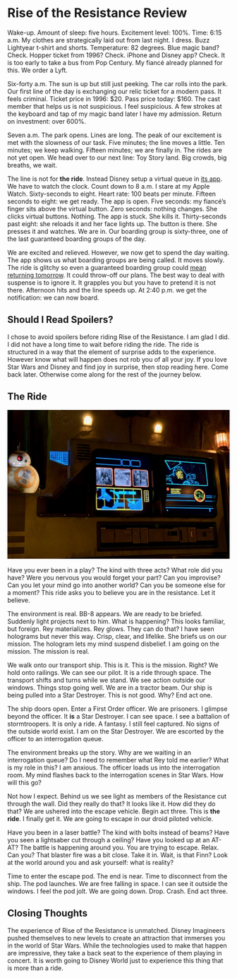 # Rise of the Resistance Review

Wake-up. Amount of sleep: five hours. Excitement level: 100%. Time: 6:15 a.m. My clothes are strategically laid out from last night. I dress. Buzz Lightyear t-shirt and shorts. Temperature: 82 degrees. Blue magic band? Check. Hopper ticket from 1996? Check. iPhone and Disney app? Check. It is too early to take a bus from Pop Century. My fiancé already planned for this. We order a Lyft.

Six-forty a.m. The sun is up but still just peeking. The car rolls into the park. Our first line of the day is exchanging our relic ticket for a modern pass. It feels criminal. Ticket price in 1996: $20. Pass price today: $160. The cast member that helps us is not suspicious. I feel suspicious. A few strokes at the keyboard and tap of my magic band later I have my admission. Return on investment: over 600%.

Seven a.m. The park opens. Lines are long. The peak of our excitement is met with the slowness of our task. Five minutes; the line moves a little. Ten minutes; we keep walking. Fifteen minutes; we are finally in. The rides are not yet open. We head over to our next line: Toy Story land. Big crowds, big breaths, we wait.

The line is not for **the ride**. Instead Disney setup a virtual queue in [its app](https://disneyworld.disney.go.com/plan/my-disney-experience/mobile-apps/). We have to watch the clock. Count down to 8 a.m. I stare at my Apple Watch. Sixty-seconds to eight. Heart rate: 100 beats per minute. Fifteen seconds to eight: we get ready. The app is open. Five seconds: my fiancé’s finger sits above the virtual button. Zero seconds: nothing changes. She clicks virtual buttons. Nothing. The app is stuck. She kills it. Thirty-seconds past eight: she reloads it and her face lights up. The button is there. She presses it and watches. We are in. Our boarding group is sixty-three, one of the last guaranteed boarding groups of the day.

We are excited and relieved. However, we now get to spend the day waiting. The app shows us what boarding groups are being called. It moves slowly. The ride is glitchy so even a guaranteed boarding group could [mean returning tomorrow](https://attractionsmagazine.com/frequently-asked-questions-about-star-wars-rise-of-the-resistance/). It could throw-off our plans. The best way to deal with suspense is to ignore it. It grapples you but you have to pretend it is not there. Afternoon hits and the line speeds up. At 2:40 p.m. we get the notification: we can now board.

## Should I Read Spoilers?
I chose to avoid spoilers before riding Rise of the Resistance. I am glad I did. I did not have a long time to wait before riding the ride. The ride is structured in a way that the element of surprise adds to the experience. However know what will happen does not rob you of all your joy. If you love Star Wars and Disney and find joy in surprise, then stop reading here. Come back later. Otherwise come along for the rest of the journey below.

## The Ride
![BB-8 Next to Monitor](/images/bb-8-rise-of-the-resistance.jpeg)

Have you ever been in a play? The kind with three acts? What role did you have? Were you nervous you would forget your part? Can you improvise? Can you let your mind go into another world? Can you be someone else for a moment? This ride asks you to believe you are in the resistance. Let it believe.

The environment is real. BB-8 appears. We are ready to be briefed. Suddenly light projects next to him. What is happening? This looks familiar, but foreign. Rey materializes. Rey glows. They can do that? I have seen holograms but never this way. Crisp, clear, and lifelike. She briefs us on our mission. The hologram lets my mind suspend disbelief. I am going on the mission. The mission is real.

We walk onto our transport ship. This is it. This is the mission. Right? We hold onto railings. We can see our pilot. It is a ride through space. The transport shifts and turns while we stand. We see action outside our windows. Things stop going well. We are in a tractor beam. Our ship is being pulled into a Star Destroyer. This is not good. Why? End act one.

The ship doors open. Enter a First Order officer. We are prisoners. I glimpse beyond the officer. It **is** a Star Destroyer. I can see space. I see a battalion of stormtroopers. It is only a ride. A fantasy. I still feel captured. No signs of the outside world exist. I am on the Star Destroyer. We are escorted by the officer to an interrogation queue.

The environment breaks up the story. Why are we waiting in an interrogation queue? Do I need to remember what Rey told me earlier? What is my role in this? I am anxious. The officer loads us into the interrogation room. My mind flashes back to the interrogation scenes in Star Wars. How will this go?

Not how I expect. Behind us we see light as members of the Resistance cut through the wall. Did they really do that? It looks like it. How did they do that? We are ushered into the escape vehicle. Begin act three. This is **the ride**. I finally get it. We are going to escape in our droid piloted vehicle.

Have you been in a laser battle? The kind with bolts instead of beams? Have you seen a lightsaber cut through a ceiling? Have you looked up at an AT-AT? The battle is happening around you. You are trying to escape. Relax. Can you? That blaster fire was a bit close. Take it in. Wait, is that Finn? Look at the world around you and ask yourself: what is reality?

Time to enter the escape pod. The end is near. Time to disconnect from the ship. The pod launches. We are free falling in space. I can see it outside the windows. I feel the pod jolt. We are going down. Drop. Crash. End act three.

## Closing Thoughts
The experience of Rise of the Resistance is unmatched. Disney Imagineers pushed themselves to new levels to create an attraction that immerses you in the world of Star Wars. While the technologies used to make that happen are impressive, they take a back seat to the experience of them playing in concert. It is worth going to Disney World just to experience this thing that is more than a ride.